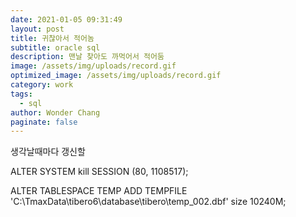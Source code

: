 ```yaml
---
date: 2021-01-05 09:31:49
layout: post
title: 귀찮아서 적어놈
subtitle: oracle sql
description: 맨날 찾아도 까먹어서 적어둠
image: /assets/img/uploads/record.gif
optimized_image: /assets/img/uploads/record.gif
category: work
tags:
  - sql
author: Wonder Chang
paginate: false
---
```

생각날때마다 갱신할 



ALTER SYSTEM kill SESSION (80, 1108517);



ALTER TABLESPACE TEMP ADD TEMPFILE 'C:\TmaxData\tibero6\database\tibero\temp_002.dbf' size 10240M;